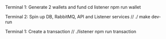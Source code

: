 Terminal 1:
Generate 2 wallets and fund
    cd listener
    npm run wallet

Terminal 2:
Spin up DB, RabbitMQ, API and Listener services
    // ./
    make dev-run

Terminal 1:
Create a transaction
    // ./listener
    npm run transaction

